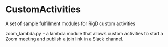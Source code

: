 # CustomActivities
A set of sample fulfillment modules for RigD custom activities

zoom_lambda.py  – a lambda module that allows custom activities to start a Zoom meeting and publish a join link in a Slack channel.
